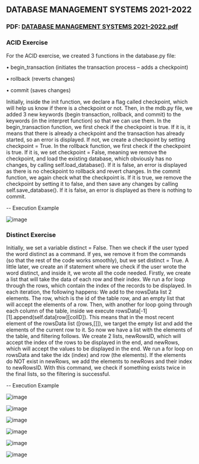 ## DATABASE MANAGEMENT SYSTEMS 2021-2022
### PDF: [DATABASE MANAGEMENT SYSTEMS 2021-2022.pdf](https://github.com/apostolouagg/miniDB/files/14547256/DATABASE.MANAGEMENT.SYSTEMS.2021-2022.pdf)

### ACID Exercise

For the ACID exercise, we created 3 functions in the database.py file: 

• begin_transaction (initiates the transaction process – adds a checkpoint) 

• rollback (reverts changes) 

• commit (saves changes) 

Initially, inside the init function, we declare a flag called checkpoint, which will help us know if there is a checkpoint or not. Then, in the mdb.py file, we added 3 new keywords (begin transaction, rollback, and commit) to the keywords (in the interpret function) so that we can use them. 
In the begin_transaction function, we first check if the checkpoint is true. If it is, it means that there is already a checkpoint and the transaction has already started, so an error is displayed. If not, we create a checkpoint by setting checkpoint = True. 
In the rollback function, we first check if the checkpoint is true. If it is, we set checkpoint = False, meaning we remove the checkpoint, and load the existing database, which obviously has no changes, by calling self.load_database(). If it is false, an error is displayed as there is no checkpoint to rollback and revert changes. 
In the commit function, we again check what the checkpoint is. If it is true, we remove the checkpoint by setting it to false, and then save any changes by calling self.save_database(). If it is false, an error is displayed as there is nothing to commit.

-- Execution Example

![image](https://github.com/apostolouagg/miniDB/assets/61296853/720ee72c-5e23-4a30-9e1a-7fedaffc618e)

### Distinct Exercise

Initially, we set a variable distinct = False. Then we check if the user typed the word distinct as a command. If yes, we remove it from the commands (so that the rest of the code works smoothly), but we set distinct = True. A little later, we create an if statement where we check if the user wrote the word distinct, and inside it, we wrote all the code needed. 
Firstly, we create a list that will take the data of each row and their index. We run a for loop through the rows, which contain the index of the records to be displayed. In each iteration, the following happens: We add to the rowsData list 2 elements. The row, which is the id of the table row, and an empty list that will accept the elements of a row. Then, with another for loop going through each column of the table, inside we execute rowsData[-1][1].append(self.data[row][colID]). This means that in the most recent element of the rowsData list ([rows,[]]), we target the empty list and add the elements of the current row to it. So now we have a list with the elements of the table, and filtering follows. 
We create 2 lists, newRowsID, which will accept the index of the rows to be displayed in the end, and newRows, which will accept the values to be displayed in the end. We run a for loop on rowsData and take the idx (index) and row (the elements). If the elements do NOT exist in newRows, we add the elements to newRows and their index to newRowsID. With this command, we check if something exists twice in the final lists, so the filtering is successful.

-- Execution Example

![image](https://github.com/apostolouagg/miniDB/assets/61296853/5b3cd087-4c3e-4803-8d96-a787ac7c77c0)

![image](https://github.com/apostolouagg/miniDB/assets/61296853/19746fb9-a92c-4ce3-b25a-f7ea61ece1e4)

![image](https://github.com/apostolouagg/miniDB/assets/61296853/d541986e-456c-41c4-a715-773b5e8bc997)

![image](https://github.com/apostolouagg/miniDB/assets/61296853/fb86cbcf-509c-4304-a949-62721f053b39)

![image](https://github.com/apostolouagg/miniDB/assets/61296853/337f03a6-8e1f-4f52-a8a7-abbc031c3e9b)

![image](https://github.com/apostolouagg/miniDB/assets/61296853/0805c057-1404-4e64-a035-0878672e0332)
